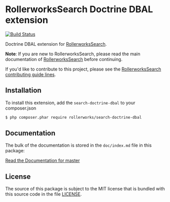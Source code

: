 RollerworksSearch Doctrine DBAL extension
=========================================

[![Build Status](https://secure.travis-ci.org/rollerworks/rollerworks-search-doctrine-dbal.svg?branch=master)](http://travis-ci.org/rollerworks/rollerworks-search-doctrine-dbal)

Doctrine DBAL extension for [RollerworksSearch][1].

**Note**: If you are new to RollerworksSearch, please read the main documentation
of [RollerworksSearch][1] before continuing.

If you'd like to contribute to this project, please see the [RollerworksSearch contributing guide lines][2].

Installation
------------

To install this extension, add the `search-doctrine-dbal` to your composer.json

```bash
$ php composer.phar require rollerworks/search-doctrine-dbal
```

Documentation
-------------

The bulk of the documentation is stored in the `doc/index.md`
file in this package:

[Read the Documentation for master](https://github.com/rollerworks/rollerworks-search-doctrine-dbal/blob/master/doc/index.md)

License
-------

The source of this package is subject to the MIT license that is bundled
with this source code in the file [LICENSE](LICENSE).

[1]: https://github.com/rollerworks/RollerworksSearch
[2]: https://github.com/rollerworks/RollerworksSearch#contributing
